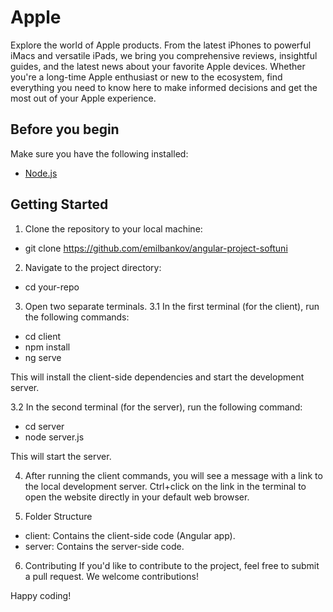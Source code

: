# Apple

Explore the world of Apple products. From the latest iPhones to powerful iMacs and versatile iPads, we bring you comprehensive reviews, insightful guides, and the latest news about your favorite Apple devices. Whether you're a long-time Apple enthusiast or new to the ecosystem, find everything you need to know here to make informed decisions and get the most out of your Apple experience.

## Before you begin

Make sure you have the following installed:

- [Node.js](https://nodejs.org/)

## Getting Started

1. Clone the repository to your local machine:

- git clone https://github.com/emilbankov/angular-project-softuni

2. Navigate to the project directory:

- cd your-repo

3. Open two separate terminals.
3.1 In the first terminal (for the client), run the following commands:

- cd client
- npm install
- ng serve

This will install the client-side dependencies and start the development server.

3.2 In the second terminal (for the server), run the following command:

- cd server
- node server.js

This will start the server.

4. After running the client commands, you will see a message with a link to the local development server. Ctrl+click on the link in the terminal to open the website directly in your default web browser.

5. Folder Structure
- client: Contains the client-side code (Angular app).
- server: Contains the server-side code.

6. Contributing
If you'd like to contribute to the project, feel free to submit a pull request. We welcome contributions!

Happy coding!
